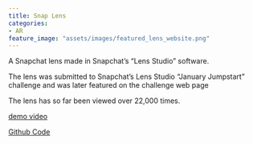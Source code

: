 ```yaml
---
title: Snap Lens
categories:
- AR
feature_image: "assets/images/featured_lens_website.png"
---
```


A Snapchat lens made in Snapchat’s “Lens Studio” software.

The lens was submitted to Snapchat’s Lens Studio “January Jumpstart” challenge and was later featured on the challenge web page

The lens has so far been viewed over 22,000 times.


[demo video](https://www.youtube.com/shorts/BehsTdO39IU)



[Github Code](https://github.com/kpchad/barbell_lens)


